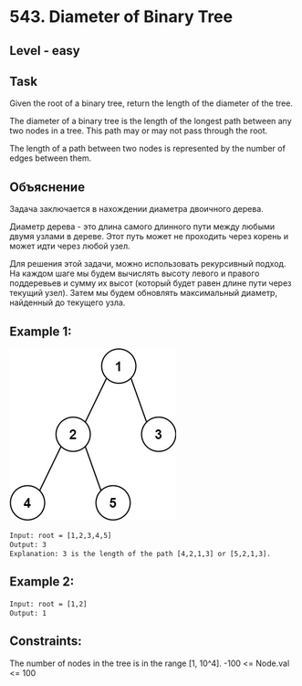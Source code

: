 # 543. Diameter of Binary Tree


## Level - easy


## Task
Given the root of a binary tree, return the length of the diameter of the tree.

The diameter of a binary tree is the length of the longest path between any two nodes in a tree. 
This path may or may not pass through the root.

The length of a path between two nodes is represented by the number of edges between them.


## Объяснение
Задача заключается в нахождении диаметра двоичного дерева.

Диаметр дерева - это длина самого длинного пути между любыми двумя узлами в дереве. 
Этот путь может не проходить через корень и может идти через любой узел.

Для решения этой задачи, можно использовать рекурсивный подход. 
На каждом шаге мы будем вычислять высоту левого 
и правого поддеревьев и сумму их высот (который будет равен длине пути через текущий узел). 
Затем мы будем обновлять максимальный диаметр, найденный до текущего узла.

## Example 1:
![img.png](img.png)
````
Input: root = [1,2,3,4,5]
Output: 3
Explanation: 3 is the length of the path [4,2,1,3] or [5,2,1,3].
````


## Example 2:
````
Input: root = [1,2]
Output: 1
````


## Constraints:

The number of nodes in the tree is in the range [1, 10^4].
-100 <= Node.val <= 100
